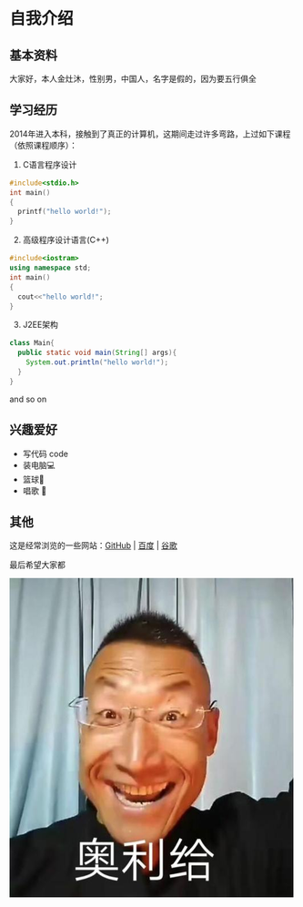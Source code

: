 # 自我介绍
## 基本资料
大家好，本人金灶沐，性别男，中国人，名字是假的，因为要五行俱全
## 学习经历
2014年进入本科，接触到了真正的计算机，这期间走过许多弯路，上过如下课程（依照课程顺序）：
1. C语言程序设计
```c
#include<stdio.h>
int main()
{
  printf("hello world!");
}
```
2. 高级程序设计语言(C++)
```c++
#include<iostram>
using namespace std;
int main()
{
  cout<<"hello world!";
}
```
3. J2EE架构
```java
class Main{
  public static void main(String[] args){
    System.out.println("hello world!");
  }
}
```
and so on
## 兴趣爱好
* 写代码 code
* 装电脑💻
* 篮球🏀
* 唱歌 🎵
## 其他
这是经常浏览的一些网站：[GitHub](https://github.com/) | [百度](https://www.baidu.com) | [谷歌](https://www.google.com)

最后希望大家都

![奥利给](0.jpg)
